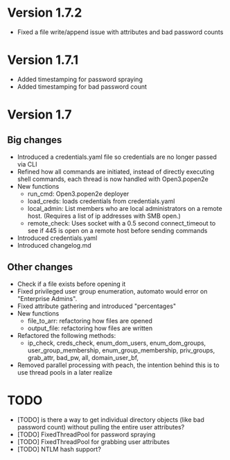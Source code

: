# Version 1.7.2
- Fixed a file write/append issue with attributes and bad password counts

# Version 1.7.1
- Added timestamping for password spraying
- Added timestamping for bad password count

# Version 1.7

## Big changes
- Introduced a credentials.yaml file so credentials are no longer passed via CLI
- Refined how all commands are initiated, instead of directly executing shell commands, each thread is now handled with Open3.popen2e
- New functions
  - run_cmd: Open3.popen2e deployer
  - load_creds: loads credentials from credentials.yaml
  - local_admin: List members who are local administrators on a remote host. (Requires a list of ip addresses with SMB open.)
  - remote_check: Uses socket with a 0.5 second connect_timeout to see if 445 is open on a remote host before sending commands
- Introduced credentials.yaml
- Introduced changelog.md

## Other changes
- Check if a file exists before opening it
- Fixed privileged user group enumeration, automato would error on "Enterprise Admins".
- Fixed attribute gathering and introduced "percentages"
- New functions
  - file_to_arr: refactoring how files are opened
  - output_file: refactoring how files are written
- Refactored the following methods:
  - ip_check, creds_check, enum_dom_users, enum_dom_groups, user_group_membership, enum_group_membership, priv_groups, grab_attr, bad_pw, all, domain_user_bf,
- Removed parallel processing with peach, the intention behind this is to use thread pools in a later realize

# TODO
- [TODO] is there a way to get individual directory objects (like bad password count) without pulling the entire user attributes?
- [TODO] FixedThreadPool for password spraying
- [TODO] FixedThreadPool for grabbing user attributes
- [TODO] NTLM hash support?
